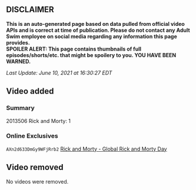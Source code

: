 ## DISCLAIMER
**This is an auto-generated page based on data pulled from official video APIs and is correct at time of publication. Please do not contact any Adult Swim employee on social media regarding any information this page provides.**  
**SPOILER ALERT: This page contains thumbnails of full episodes/shorts/etc. that might be spoilery to you. YOU HAVE BEEN WARNED.**  

_Last Update: June 10, 2021 at 16:30:27 EDT_
## Video added
### Summary
2013506 Rick and Morty: 1  
### Online Exclusives
`AXn2d633DmGy9WFjRrb2` [Rick and Morty - Global Rick and Morty Day](https://www.adultswim.com/videos/rick-and-morty/global-rick-and-morty-day)  
## Video removed
No videos were removed.  
